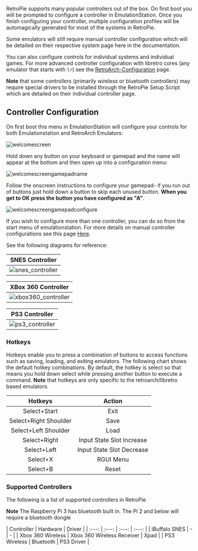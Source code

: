 RetroPie supports many popular controllers out of the box. On first boot you will be prompted to configure a controller in EmulationStation. Once you finish configuring your controller, multiple configuration profiles will be automagically generated for most of the systems in RetroPie. 

Some emulators will still require manual controller configuration which will be detailed on their respective system page here in the documentation. 

You can also configure controls for individual systems and individual games. For more advanced controller configuration with libretro cores (any emulator that starts with `lr`) see the [RetroArch-Configuration](retroarch-configuration) page.  

**Note** that some controllers (primarily wireless or bluetooth controllers) may require special drivers to be installed through the RetroPie Setup Script which are detailed on their individual controller page.

## Controller Configuration

On first boot this menu in EmulationStation will configure your controls for both Emulationstation and RetroArch Emulators:

![welcomescreen](https://cloud.githubusercontent.com/assets/10035308/9140482/cf42f25c-3cee-11e5-8f91-c1fc1c57175c.png)

Hold down any button on your keyboard or gamepad and the name will appear at the bottom and then open up into a configuration menu:

![welcomescreengamepadname](https://cloud.githubusercontent.com/assets/10035308/9140505/f5c19e38-3cee-11e5-965e-0e4e85ddaf56.png)

Follow the onscreen instructions to configure your gamepad- if you run out of buttons just hold down a button to skip each unused button. **When you get to OK press the button you have configured as "A"**.

![welcomescreengamepadconfigure](https://cloud.githubusercontent.com/assets/10035308/9140518/0263b9c8-3cef-11e5-922f-42f790f3be91.png)

If you wish to configure more than one controller, you can do so from the start menu of emulationstation. For more details on manual controller configurations see this page [Here](RetroArch-Configuration).

See the following diagrams for reference:

| SNES Controller | 
|:---:|
|![snes_controller](https://cloud.githubusercontent.com/assets/10035308/22185414/f129dc28-e099-11e6-8524-93facf275eda.png)|

| XBox 360 Controller |
|:---:|
|![xbox360_controller](https://cloud.githubusercontent.com/assets/10035308/22185415/f12ff342-e099-11e6-8adb-d18e9c638e94.png)|

| PS3 Controller |
|:---:|
|![ps3_controller](https://cloud.githubusercontent.com/assets/10035308/22185413/f10f27de-e099-11e6-97a4-ecbbc82c9e46.png)|

### Hotkeys

Hotkeys enable you to press a combination of buttons to access functions such as saving, loading, and exiting emulators. The following chart shows the default hotkey combinations. By default, the hotkey is select so that means you hold down select while pressing another button to execute a command. **Note** that hotkeys are only specific to the retroarch/libretro based emulators.

|Hotkeys | Action|
| :---: | :---: |
| Select+Start | Exit |
| Select+Right Shoulder | Save |
| Select+Left Shoulder | Load |
| Select+Right | Input State Slot Increase |
| Select+Left | Input State Slot Decrease |
| Select+X | RGUI Menu |
| Select+B | Reset |

### Supported Controllers

The following is a list of supported controllers in RetroPie

**Note** The Raspberry Pi 3 has bluetooth built in. The Pi 2 and below will require a bluetooth dongle

| Controller | Hardware | Driver |
| :---: | :---: | :---: | :---: |
| iBuffalo SNES | - | - |
| Xbox 360 Wireless | Xbox 360 Wireless Receiver | Xpad |
| PS3 Wireless | Bluetooth | PS3 Driver |
